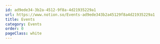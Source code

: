 ```yaml
---
id: ad9ede34-3b2a-4512-9f8a-4d21935229a1
url: https://www.notion.so/Events-ad9ede343b2a45129f8a4d21935229a1
title: Events
category: Events
order: 0
pageClass: white
---
```


